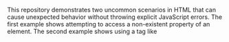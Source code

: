 This repository demonstrates two uncommon scenarios in HTML that can cause unexpected behavior without throwing explicit JavaScript errors.  The first example shows attempting to access a non-existent property of an element. The second example shows using a tag like <script> outside of its normal context in the <head> or <body>.  The solution file provides corrected versions.